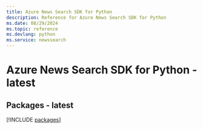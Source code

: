 ```yaml
---
title: Azure News Search SDK for Python
description: Reference for Azure News Search SDK for Python
ms.date: 08/29/2024
ms.topic: reference
ms.devlang: python
ms.service: newssearch
---
```

# Azure News Search SDK for Python - latest
## Packages - latest
[!INCLUDE [packages](news-search-index.md)]